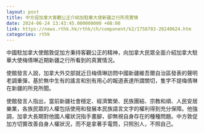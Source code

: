 ```yaml
---
layout: post
title: 中方促加拿大客觀公正介紹加駐華大使新疆之行所見實情
date: 2024-06-24 13:43:45.000000000 +08:00
link: https://news.rthk.hk/rthk/ch/component/k2/1758783-20240624.htm
categories: rthk
---
```


中國駐加拿大使館敦促加方秉持客觀公正的精神，向加拿大民眾全面介紹加拿大駐華大使梅倩琳近期新疆之行所看到的真實情況。 

使館發言人說，加拿大外交部就近日梅倩琳訪問中國新疆維吾爾自治區發表的聲明老調重彈，基於無中生有的謠言和別有用心的報道表達所謂關切，隻字不提梅倩琳在新疆的所見所聞。 

使館發言人指出，當前新疆社會穩定、經濟繁榮、民族團結、宗教和順、人民安居樂業，各族民眾的人權包括使用和發展本民族語言文字的權利得到充分保障。他強調，加拿大長期對他國人權狀況指手畫腳，卻無視自身存在的種種問題。中方敦促加方切實改善自身人權狀況，而不是拿著手電筒，只照別人，不照自己。

